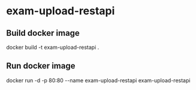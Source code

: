 # exam-upload-restapi

## Build docker image
docker build -t exam-upload-restapi .

## Run docker image
docker run -d -p 80:80 --name exam-upload-restapi exam-upload-restapi
